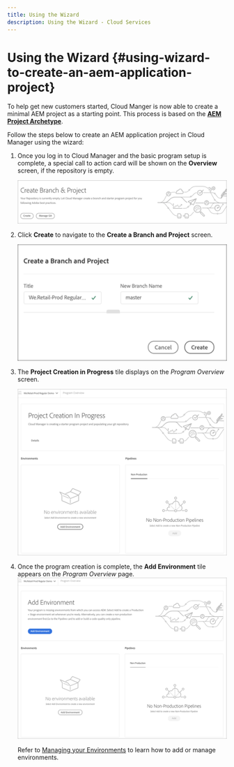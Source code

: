 ```yaml
---
title: Using the Wizard
description: Using the Wizard - Cloud Services
---
```


# Using the Wizard {#using-wizard-to-create-an-aem-application-project}

To help get new customers started, Cloud Manger is now able to create a minimal AEM project as a starting point. This process is based on the [**AEM Project Archetype**](https://github.com/Adobe-Marketing-Cloud/aem-project-archetype).


Follow the steps below to create an AEM application project in Cloud Manager using the wizard:

1. Once you log in to Cloud Manager and the basic program setup is complete, a special call to action card will be shown on the **Overview** screen, if the repository is empty.

   ![](assets/create-wizard1.png)

1. Click **Create** to navigate to the **Create a  Branch and Project** screen.

   ![](assets/create-wizard2.png)

1. The **Project Creation in Progress** tile displays on the *Program Overview* screen.

   ![](assets/create-wizard3.png)

1. Once the program creation is complete, the **Add Environment** tile appears on the *Program Overview* page. 
   ![](assets/create-wizard4.png)

   Refer to [Managing your Environments](/help/implementing/cloud-manager/manage-environments.md) to learn how to add or manage environments.
